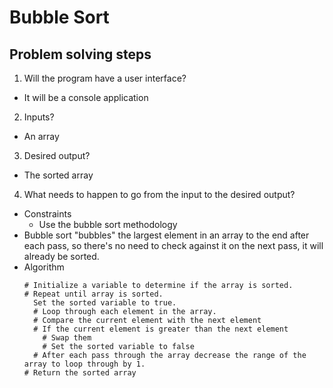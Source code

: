 # Bubble Sort
## Problem solving steps

1. Will the program have a user interface?
  - It will be a console application
2. Inputs?
  - An array
3. Desired output?
  - The sorted array
4. What needs to happen to go from the input to the desired output?
  - Constraints
    - Use the bubble sort methodology
  - Bubble sort "bubbles" the largest element in an array to the end after each pass, so there's no need to check against it on the next pass, it will already be sorted.
  - Algorithm
    ```
    # Initialize a variable to determine if the array is sorted.
    # Repeat until array is sorted.
      Set the sorted variable to true.
      # Loop through each element in the array.
      # Compare the current element with the next element
      # If the current element is greater than the next element
        # Swap them
        # Set the sorted variable to false
      # After each pass through the array decrease the range of the array to loop through by 1.
    # Return the sorted array
    ```